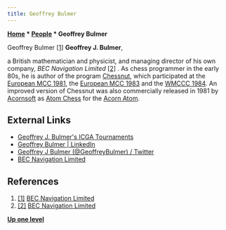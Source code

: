 ```yaml
---
title: Geoffrey Bulmer
---
```

**[Home](Home "Home") * [People](People "People") * Geoffrey Bulmer**

[](http://www.becnav.co.uk/Contact.htm) Geoffrey Bulmer <a id="cite-note-1" href="#cite-ref-1">[1]</a>
**Geoffrey J. Bulmer**,

a British mathematician and physicist, and managing director of his own company, *BEC Navigation Limited*
<a id="cite-note-2" href="#cite-ref-2">[2]</a> .
As chess programmer in the early 80s, he is author of the program [Chessnut](Chessnut "Chessnut"), which participated at the [European MCC 1981](European_MCC_1981 "European MCC 1981"), the [European MCC 1983](European_MCC_1983 "European MCC 1983") and the [WMCCC 1984](WMCCC_1984 "WMCCC 1984"). An improved version of Chessnut was also commercially released in 1981 by [Acornsoft](https://en.wikipedia.org/wiki/Acornsoft) as [Atom Chess](Atom_Chess "Atom Chess") for the [Acorn Atom](Acorn_Atom "Acorn Atom").

## External Links

- [Geoffrey J. Bulmer's ICGA Tournaments](https://www.game-ai-forum.org/icga-tournaments/person.php?id=405)
- [Geoffrey Bulmer | LinkedIn](https://www.linkedin.com/in/geoffrey-bulmer-657a7416)
- [Geoffrey J Bulmer (@GeoffreyBulmer) / Twitter](https://twitter.com/GeoffreyBulmer)
- [BEC Navigation Limited](http://www.becnav.co.uk/Contact.htm)

## References

1. <a id="cite-ref-1" href="#cite-note-1">[1]</a> [BEC Navigation Limited](http://www.becnav.co.uk/Contact.htm)
1. <a id="cite-ref-2" href="#cite-note-2">[2]</a> [BEC Navigation Limited](http://www.becnav.co.uk/Contact.htm)

**[Up one level](People "People")**

